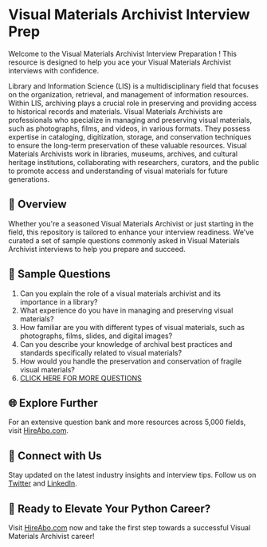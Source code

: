 # Visual Materials Archivist Interview Prep

Welcome to the Visual Materials Archivist Interview Preparation ! This resource is designed to help you ace your Visual Materials Archivist interviews with confidence.

Library and Information Science (LIS) is a multidisciplinary field that focuses on the organization, retrieval, and management of information resources. Within LIS, archiving plays a crucial role in preserving and providing access to historical records and materials. Visual Materials Archivists are professionals who specialize in managing and preserving visual materials, such as photographs, films, and videos, in various formats. They possess expertise in cataloging, digitization, storage, and conservation techniques to ensure the long-term preservation of these valuable resources. Visual Materials Archivists work in libraries, museums, archives, and cultural heritage institutions, collaborating with researchers, curators, and the public to promote access and understanding of visual materials for future generations.

## 🚀 Overview

Whether you're a seasoned Visual Materials Archivist or just starting in the field, this repository is tailored to enhance your interview readiness. We've curated a set of sample questions commonly asked in Visual Materials Archivist interviews to help you prepare and succeed.

## 📝 Sample Questions

1. Can you explain the role of a visual materials archivist and its importance in a library?
2. What experience do you have in managing and preserving visual materials?
3. How familiar are you with different types of visual materials, such as photographs, films, slides, and digital images?
4. Can you describe your knowledge of archival best practices and standards specifically related to visual materials?
5. How would you handle the preservation and conservation of fragile visual materials?
6. [CLICK HERE FOR MORE QUESTIONS](https://hireabo.com/job/18_2_36/Visual%20Materials%20Archivist)

## 🌐 Explore Further

For an extensive question bank and more resources across 5,000 fields, visit [HireAbo.com](https://www.hireabo.com).

## 📱 Connect with Us

Stay updated on the latest industry insights and interview tips. Follow us on [Twitter](https://twitter.com/hireabo) and [LinkedIn](https://www.linkedin.com/in/hire-abo-3609972a8/).

## 🚀 Ready to Elevate Your Python Career?

Visit [HireAbo.com](https://www.hireabo.com) now and take the first step towards a successful Visual Materials Archivist career!